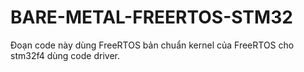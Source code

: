 # BARE-METAL-FREERTOS-STM32

Đoạn code này dùng FreeRTOS bản chuẩn kernel của FreeRTOS cho stm32f4 dùng code driver.